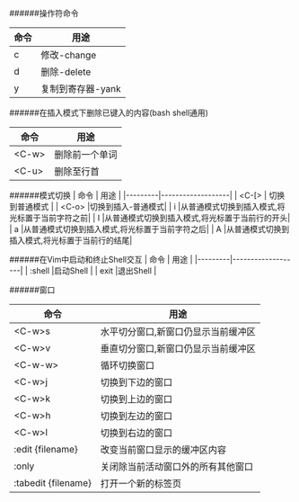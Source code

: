 ######操作符命令

|命令|    用途   |
|----|-----------|
| c  |修改-change|
| d  |删除-delete|
| y  |复制到寄存器-yank|

######在插入模式下删除已键入的内容(bash shell通用)

| 命令|用途|
|-----|----|
|\<C-w\>|删除前一个单词|
|\<C-u\>|删除至行首|

######模式切换
|   命令  |        用途       |
|---------|-------------------|
| \<C-[\> |  切换到普通模式   |
| \<C-o\> |切换到插入-普通模式|
|    i    |从普通模式切换到插入模式,将光标置于当前字符之前|
|    I    |从普通模式切换到插入模式,将光标置于当前行的开头|
|    a    |从普通模式切换到插入模式,将光标置于当前字符之后|
|    A    |从普通模式切换到插入模式,将光标置于当前行的结尾|

######在Vim中启动和终止Shell交互
|   命令  |        用途       |
|---------|-------------------|
|  :shell |启动Shell          |
|   exit  |退出Shell          |

######窗口

| 命令|用途|
|-----|----|
|\<C-w\>s|水平切分窗口,新窗口仍显示当前缓冲区|
|\<C-w\>v|垂直切分窗口,新窗口仍显示当前缓冲区|
|\<C-w-w\>|循环切换窗口|
|\<C-w\>j|切换到下边的窗口|
|\<C-w\>k|切换到上边的窗口|
|\<C-w\>h|切换到左边的窗口|
|\<C-w\>l|切换到右边的窗口|
|:edit {filename}|改变当前窗口显示的缓冲区内容|
|:only|关闭除当前活动窗口外的所有其他窗口|
|:tabedit {filename}|打开一个新的标签页|
